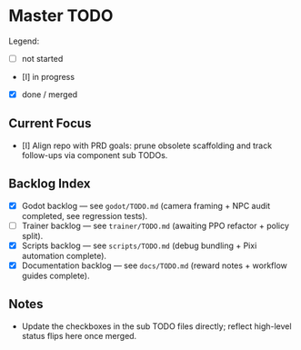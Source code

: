 # Master TODO

Legend:
- [ ] not started
- [I] in progress
- [x] done / merged

## Current Focus
- [I] Align repo with PRD goals: prune obsolete scaffolding and track follow-ups via component sub TODOs.

## Backlog Index
- [x] Godot backlog — see `godot/TODO.md` (camera framing + NPC audit completed, see regression tests).
- [ ] Trainer backlog — see `trainer/TODO.md` (awaiting PPO refactor + policy split).
- [x] Scripts backlog — see `scripts/TODO.md` (debug bundling + Pixi automation complete).
- [x] Documentation backlog — see `docs/TODO.md` (reward notes + workflow guides complete).

## Notes
- Update the checkboxes in the sub TODO files directly; reflect high-level status flips here once merged.
